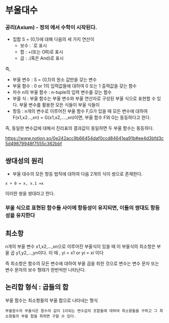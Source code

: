 # 부울대수

### 공리(Axium) - 정의 에서 수학이 시작된다.
- 집합 S = {0,1}에 대해 다음의 세 가지 연산이 
  - 보수 : `로 표시
  - 합 : +(또는 OR)로 표시
  - 곱 : .(혹은 And)로 표시

즉, 
- 부울 변수 : S = {0,1}의 원소 값만을 갖는 변수
- 부울 함수 : 0 or 1의 입력값들에 대하여 0 또는 1 출력값을 갖는 함수
- 차수 n의 부울 함수 : n-tuple의 입력 변수를 갖는 함수
- 부울 식 : 부울 함수는 부울 변수와 부울 연산자로 구성된 부울 식으로 표현할 수 있다. 부울 변수를 활용한 모든 식들이 부울 식들이
- 항등 : n개의 변수로 이루어진 부울 함수 F,G가 있을 때 모든 변수에 대하여 
F(x1,x2...,xn) = G(x1,x2,....,xn)이면, 부울 함수 F와 G는 동등하다고 한다. 

즉, 동일한 변수값에 대해서 진리표의 결과값이 동일하면 두 부울 함수는 동등하다.

https://www.notion.so/0e242acc9b66454daf0ccd84641ea91b#ee4d3bfd3c5d49879948f7555c362bbf

## 쌍대성의 원리 
- 부울 대수의 모든 항등 법칙에 대하여 다음 2개의 식이 쌍으로 존재한다.
```
x + 0 = x, x.1 =x
```

이러한 쌍을 쌍대라고 한다.

### 부울 식으로 표현된 함수들 사이에 항등성이 유지되면, 이들의 쌍대도 항등성을 유지한다


## 최소항 
n개의 부울 변수 x1,x2,...,xn으로 이루어진 부울식이 있을 때 이 부울식의 최소항은 부울 곱 y1,y2,...,yn이다. 
이 때 , yi = x1 or yi = xi`이다

즉 최소항은 함수의 모든 변수에 대하여 부울 곱을 취한 것으로 변수는 변수 문자 또는 변수 문자의 보수 형태가 한번씩만 나타난다. 

## 논리합 형식 : 곱들의 합
부울 함수는 최소항들의 부울 합으로 나타내는 형식
```
부울함수의 부울식은 함수의 값이 1이되는 변수값의 조합들에 대하여 최소항들을 구하고 그 최소항들의 부울 합을 취하면 구할 수 있다. 